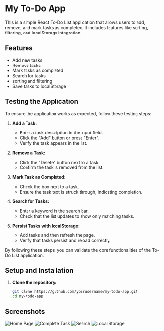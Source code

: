 # My To-Do App

This is a simple React To-Do List application that allows users to add, remove, and mark tasks as completed. It includes  features like sorting, filtering, and localStorage integration.

## Features
- Add new tasks
- Remove tasks
- Mark tasks as completed
- Search for tasks
- sorting and filtering
- Save tasks to localStorage

## Testing the Application

To ensure the application works as expected, follow these testing steps:

1. **Add a Task:**
   - Enter a task description in the input field.
   - Click the "Add" button or press "Enter".
   - Verify the task appears in the list.

2. **Remove a Task:**
   - Click the "Delete" button next to a task.
   - Confirm the task is removed from the list.

3. **Mark Task as Completed:**
   - Check the box next to a task.
   - Ensure the task text is struck through, indicating completion.

4. **Search for Tasks:**
   - Enter a keyword in the search bar.
   - Check that the list updates to show only matching tasks.

5. **Persist Tasks with localStorage:**
   - Add tasks and then refresh the page.
   - Verify that tasks persist and reload correctly.

By following these steps, you can validate the core functionalities of the To-Do List application.


## Setup and Installation

1. **Clone the repository:**
   ```bash
   git clone https://github.com/yourusername/my-todo-app.git
   cd my-todo-app
## Screenshots

![Home Page](assets/home.png)
![Complete Task](assets/complete.png)
![Search](assets/search.png)
![Local Storage](assets/local.png)


